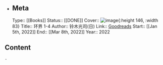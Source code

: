 - ## Meta
  Type:: [[Books]]
  Status:: [[DONE]] 
  Cover:: ![image](https://images-na.ssl-images-amazon.com/images/S/compressed.photo.goodreads.com/books/1591134311i/53780379.jpg){:height 146, :width 83}
  Title:: 环界 1-4
  Author:: 铃木光司(日)
  Link:: [Goodreads](https://www.goodreads.com/book/show/53780379)
  Start:: [[Jan 5th, 2022]] 
  End:: [[Mar 8th, 2022]] 
  Year:: 2022
## Content
	-